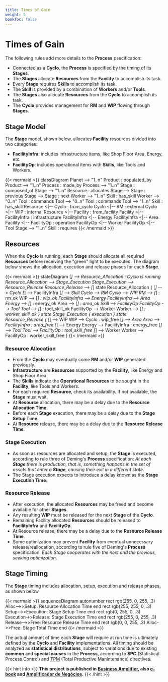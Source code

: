 ```yaml
---
title: Times of Gain
weight: 5
bookToc: false
---
```

# Times of Gain

The following rules add more details to the **Process** psecification:

- Connected as a **Cyclo**, the **Process** is specified by the timing of its **Stages**.
- The **Stages** allocate **Resources** from the **Facility** to accomplish its task.
- Every **Stage** requires **Skills** to accomplish its task.
- The **Skill** is provided by a combination of **Workers** and/or **Tools**.
- The **Stages** also allocate **Resources** from the **Cyclo** to accomplish its task.
- The **Cyclo** provides management for **RM** and **WIP** flowing through **Stages**.

## Stage Model

The **Stage** model, shown below, allocates **Facility** resources divided into two categories:

- **FacilityInfra**: includes infrastructure items, like Shop Floor Area, Energy, etc.
- **FacilityOp**: includes operational items with **Skills**, like Tools and Workers.

{{< mermaid >}}
classDiagram
    Planet --> "1..n" Product : populated_by
    Product --> "1..n" Process : made_by
    Process --> "1..n" Stage : composed_of
    Stage --> "1..n" Resource : allocates
    Stage --> Stage : previous
    Stage --> Stage : next
    Worker --> "1..n" Skill : has_skill
    Worker --> "0..n" Tool : commands
    Tool --> "0..n" Tool : commands
    Tool --> "1..n" Skill : has_skill
    Resource <|-- Cyclo : from_cyclo
    Cyclo <|-- RM : external
    Cyclo <|-- WIP : internal
    Resource <|-- Facility : from_facility
    Facility <|-- FacilityInfra : infrastructure
    FacilityInfra <|-- Energy
    FacilityInfra <|-- Area
    Facility <|-- FacilityOp : operation
    FacilityOp <|-- Worker
    FacilityOp <|-- Tool
    Stage --> "1..n" Skill : requires
{{< /mermaid >}}

## Resources

When the **Cyclo** is running, each **Stage** should allocate all required **Resources** before receiving the "green" light to be executed. The diagram below shows the allocation, execution and release phases for each **Stage**.

{{< mermaid >}}
stateDiagram
    [*] --> Resource_Allocation : Cyclo is running
    Resource_Allocation --> Stage_Execution
    Stage_Execution --> Resource_Release
    Resource_Release --> [*]
    state Resource_Allocation {
        [*] --> Cyclo
        [*] --> FacilityInfra
        [*] --> Skill
        Cyclo --> RM
        Cyclo --> WIP
        RM --> [*] : rm_ok
        WIP --> [*] : wip_ok
        FacilityInfra --> Energy
        FacilityInfra --> Area
        Energy --> [*] : energy_ok
        Area --> [*] : area_ok
        Skill --> FacilityOp
        FacilityOp --> Tool
        Tool --> [*] : tool_skill_ok
        FacilityOp --> Worker
        Worker --> [*] : worker_skill_ok
    }
    state Stage_Execution {
        execution
    }
    state Resource_Release {
        [*] --> WIP
        WIP --> Cyclo : wip_free
        [*] --> Area
        Area --> FacilityInfra : area_free
        [*] --> Energy
        Energy --> FacilityInfra : energy_free
        [*] --> Tool
        Tool --> FacilityOp : tool_skill_free
        [*] --> Worker
        Worker --> FacilityOp : worker_skill_free
    }
{{< /mermaid >}}

### Resource Allocation

- From the **Cyclo** may eventually come **RM** and/or **WIP** generated previously.
- **Infrastructure** are **Resources** supported by the **Facility**, like Energy and Shop Floor Area.
- The **Skills** indicate the **Operational Resources** to be sought in the **Facility**, like Tools and Workers.
- For each required **Resource**, check its availability. If not available, the **Stage** must wait.
- At **Resource** allocation, there may be a delay due to the **Resource Allocation Time**.
- Before each **Stage** execution, there may be a delay due to the **Stage Setup Time**.
- At **Resource** release, there may be a delay due to the **Resource Release Time**.

### Stage Execution

- As soon as resources are allocated and setup, the **Stage** is executed, according to rule three of Deming's **Process** specification: *At each **Stage** there is production, that is, something happens in the set of assets that enter a **Stage**, causing their exit in a different state*.
- The Stage execution expects to introduce a delay known as the **Stage Execution Time**.

### Resource Release

- After execution, the allocated **Resources** may be freed and become available for other **Stages**.
- Any resulting **WIP** must be released for the next **Stage** of the **Cyclo**.
- Remaining Facility allocated **Resources** should be released to **FacilityInfra** and **FacilityOp**.
- At Resource release, there may be a delay due to the **Resource Release Time**.
- Some optimization may prevent **Facility** from eventual unnecessary release/reallocation, according to rule five of Deming's **Process** specification: *Each Stage cooperates with the next and the previous, seeking optimization*.

## Stage Timing
 
The **Stage** timing includes allocation, setup, execution and release phases, as shown below.

{{< mermaid >}}
sequenceDiagram
    autonumber
    rect rgb(255, 0, 255, .3)
        Alloc-->>Setup: Resource Allocation Time
    end
    rect rgb(255, 255, 0, .3)
        Setup-->>Execution: Stage Setup Time
    end
    rect rgb(0, 255, 0, .3)
        Execution->>Release: Stage Execution Time
    end
    rect rgb(255, 0, 255, .3)
        Release-->>Free: Resource Release Time
    end
    rect rgb(0, 0, 255, .3)
        Alloc->>Free: Stage Total Time
    end
{{< /mermaid >}}

The actual amount of time each **Stage** will require at run time is ultimately defined by the **Cyclo** and **Facility** implementations. All timing should be analyzed as **statistical distributions**, subject to variations due to existing **common** and **special causes** in the **Process**, according to **SPC** (Statistical Process Control) and [TPM](/docs/posts/tpm/) (Total Productive Manintenance) directives.

{{< hint info >}}
**This project is published in [Business Amplifier](https://www.amazon.com/Business-Amplifier-M-Sc-Motta-Lopes/dp/B083XGK14Q), also [e-book](https://www.amazon.com/Business-Amplifier-Jose-Motta-Lopes-ebook-dp-B086L6V6QY/dp/B086L6V6QY/) and [Amplificador de Negócios](https://www.amazon.com/M-Sc-Jose-Motta-Lopes/dp/8592301009).**
{{< /hint >}}
